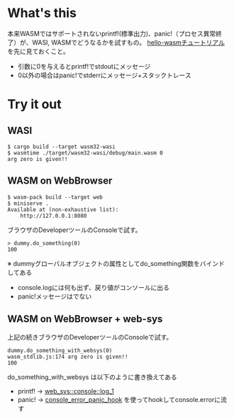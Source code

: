 # What's this

本来WASMではサポートされないprintf!(標準出力)、panic!（プロセス異常終了）が、WASI, WASMでどうなるかを試すもの。
[hello-wasmチュートリアル](../hello-wasm/README.md)を先に見ておくこと。

* 引数に0を与えるとprintf!でstdoutにメッセージ
* 0以外の場合はpanic!でstderrにメッセージ+スタックトレース

# Try it out

## WASI
```shell
$ cargo build --target wasm32-wasi
$ wasmtime ./target/wasm32-wasi/debug/main.wasm 0
arg zero is given!!
```

## WASM on WebBrowser

```shell
$ wasm-pack build --target web
$ miniserve .
Available at (non-exhaustive list):
    http://127.0.0.1:8080
```

ブラウザのDeveloperツールのConsoleで試す。
```shell
> dummy.do_something(0)
100
```
※ dummyグローバルオブジェクトの属性としてdo_something関数をバインドしてある

* console.logには何も出ず、戻り値がコンソールに出る
* panic!メッセージはでない

## WASM on WebBrowser + web-sys

上記の続きブラウザのDeveloperツールのConsoleで試す。
```shell
dummy.do_something_with_websys(0)
wasm_stdlib.js:174 arg zero is given!!
100
```

do_something_with_websys は以下のように書き換えてある
- printf! -> [web_sys::console::log_1](https://rustwasm.github.io/wasm-bindgen/examples/console-log.html)
- panic! -> [console_error_panic_hook](https://rustwasm.github.io/docs/wasm-pack/tutorials/npm-browser-packages/template-deep-dive/src-utils-rs.html#2-what-is-console_error_panic_hook) を使ってhookしてconsole.errorに流す
